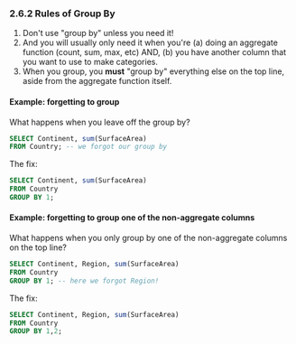 ### 2.6.2 Rules of Group By
1. Don't use "group by" unless you need it! 
2. And you will usually only need it when you're (a) doing an aggregate function (count, sum, max, etc) AND, (b) you have another column that you want to use to make categories.
3. When you group, you **must** "group by" everything else on the top line, aside from the aggregate function itself.

#### Example: forgetting to group
What happens when you leave off the group by?
```sql
SELECT Continent, sum(SurfaceArea) 
FROM Country; -- we forgot our group by
```
The fix:
```sql
SELECT Continent, sum(SurfaceArea) 
FROM Country
GROUP BY 1;
```
#### Example: forgetting to group one of the non-aggregate columns
What happens when you only group by one of the non-aggregate columns on the top line?
```sql
SELECT Continent, Region, sum(SurfaceArea) 
FROM Country 
GROUP BY 1; -- here we forgot Region!
```
The fix:
```sql
SELECT Continent, Region, sum(SurfaceArea) 
FROM Country 
GROUP BY 1,2;
```
